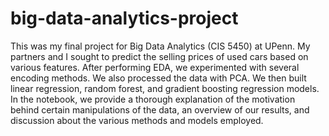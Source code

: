 # big-data-analytics-project

This was my final project for Big Data Analytics (CIS 5450) at UPenn. My partners and I sought to predict the selling prices of used cars based on various features. After performing EDA, we experimented with several encoding methods. We also processed the data with PCA. We then built linear regression, random forest, and gradient boosting regression models. In the notebook, we provide a thorough explanation of the motivation behind certain manipulations of the data, an overview of our results, and discussion about the various methods and models employed. 
